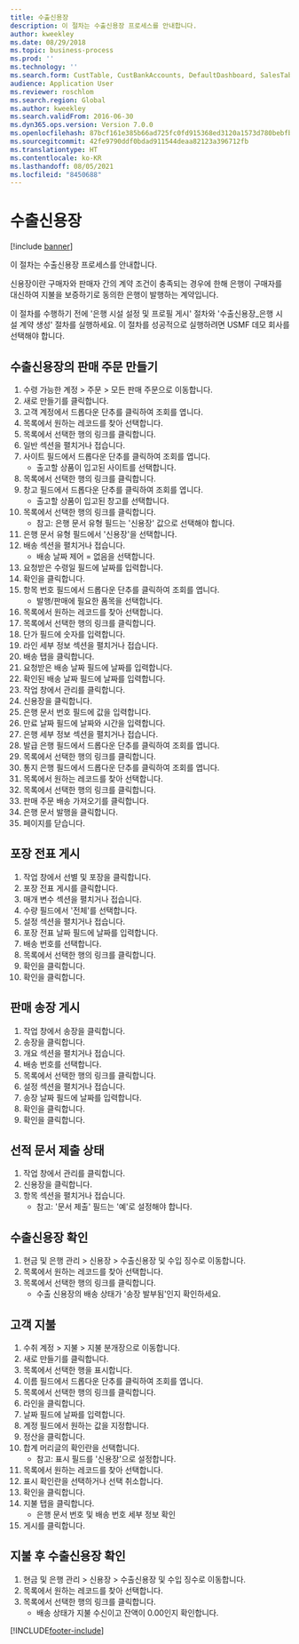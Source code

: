 ```yaml
---
title: 수출신용장
description: 이 절차는 수출신용장 프로세스를 안내합니다.
author: kweekley
ms.date: 08/29/2018
ms.topic: business-process
ms.prod: ''
ms.technology: ''
ms.search.form: CustTable, CustBankAccounts, DefaultDashboard, SalesTableListPage, SalesCreateOrder, SalesTable, BankLCExport, SalesEditLines,  LedgerJournalTable, LedgerJournalTransCustPaym, CustOpenTrans
audience: Application User
ms.reviewer: roschlom
ms.search.region: Global
ms.author: kweekley
ms.search.validFrom: 2016-06-30
ms.dyn365.ops.version: Version 7.0.0
ms.openlocfilehash: 87bcf161e385b66ad725fc0fd915368ed3120a1573d780bebfb48ff73cce7847
ms.sourcegitcommit: 42fe9790ddf0bdad911544deaa82123a396712fb
ms.translationtype: HT
ms.contentlocale: ko-KR
ms.lasthandoff: 08/05/2021
ms.locfileid: "8450688"
---
```

# <a name="export-letter-of-credit"></a>수출신용장

[!include [banner](../../includes/banner.md)]

이 절차는 수출신용장 프로세스를 안내합니다.

신용장이란 구매자와 판매자 간의 계약 조건이 충족되는 경우에 한해 은행이 구매자를 대신하여 지불을 보증하기로 동의한 은행이 발행하는 계약입니다.



이 절차를 수행하기 전에 '은행 시설 설정 및 프로필 게시' 절차와 '수출신용장_은행 시설 계약 생성' 절차를 실행하세요. 이 절차를 성공적으로 실행하려면 USMF 데모 회사를 선택해야 합니다.




## <a name="create-sales-order-for-export-letter-of-credit"></a>수출신용장의 판매 주문 만들기
1. 수령 가능한 계정 > 주문 > 모든 판매 주문으로 이동합니다.
2. 새로 만들기를 클릭합니다.
3. 고객 계정에서 드롭다운 단추를 클릭하여 조회를 엽니다.
4. 목록에서 원하는 레코드를 찾아 선택합니다.
5. 목록에서 선택한 행의 링크를 클릭합니다.
6. 일반 섹션을 펼치거나 접습니다.
7. 사이트 필드에서 드롭다운 단추를 클릭하여 조회를 엽니다.
    * 출고할 상품이 입고된 사이트를 선택합니다.  
8. 목록에서 선택한 행의 링크를 클릭합니다.
9. 창고 필드에서 드롭다운 단추를 클릭하여 조회를 엽니다.
    * 출고할 상품이 입고된 창고를 선택합니다.  
10. 목록에서 선택한 행의 링크를 클릭합니다.
    * 참고: 은행 문서 유형 필드는 '신용장' 값으로 선택해야 합니다.  
11. 은행 문서 유형 필드에서 '신용장'을 선택합니다.
12. 배송 섹션을 펼치거나 접습니다.
    * 배송 날짜 제어 = 없음을 선택합니다.  
13. 요청받은 수령일 필드에 날짜를 입력합니다.
14. 확인을 클릭합니다.
15. 항목 번호 필드에서 드롭다운 단추를 클릭하여 조회를 엽니다.
    * 발행/판매에 필요한 품목을 선택합니다.  
16. 목록에서 원하는 레코드를 찾아 선택합니다.
17. 목록에서 선택한 행의 링크를 클릭합니다.
18. 단가 필드에 숫자를 입력합니다.
19. 라인 세부 정보 섹션을 펼치거나 접습니다.
20. 배송 탭을 클릭합니다.
21. 요청받은 배송 날짜 필드에 날짜를 입력합니다.
22. 확인된 배송 날짜 필드에 날짜를 입력합니다.
23. 작업 창에서 관리를 클릭합니다.
24. 신용장을 클릭합니다.
25. 은행 문서 번호 필드에 값을 입력합니다.
26. 만료 날짜 필드에 날짜와 시간을 입력합니다.
27. 은행 세부 정보 섹션을 펼치거나 접습니다.
28. 발급 은행 필드에서 드롭다운 단추를 클릭하여 조회를 엽니다.
29. 목록에서 선택한 행의 링크를 클릭합니다.
30. 통지 은행 필드에서 드롭다운 단추를 클릭하여 조회를 엽니다.
31. 목록에서 원하는 레코드를 찾아 선택합니다.
32. 목록에서 선택한 행의 링크를 클릭합니다.
33. 판매 주문 배송 가져오기를 클릭합니다.
34. 은행 문서 발행을 클릭합니다.
35. 페이지를 닫습니다.

## <a name="post-packing-slip"></a>포장 전표 게시
1. 작업 창에서 선별 및 포장을 클릭합니다.
2. 포장 전표 게시를 클릭합니다.
3. 매개 변수 섹션을 펼치거나 접습니다.
4. 수량 필드에서 '전체'를 선택합니다.
5. 설정 섹션을 펼치거나 접습니다.
6. 포장 전표 날짜 필드에 날짜를 입력합니다.
7. 배송 번호를 선택합니다.
8. 목록에서 선택한 행의 링크를 클릭합니다.
9. 확인을 클릭합니다.
10. 확인을 클릭합니다.

## <a name="post-sales-invoice"></a>판매 송장 게시
1. 작업 창에서 송장을 클릭합니다.
2. 송장을 클릭합니다.
3. 개요 섹션을 펼치거나 접습니다.
4. 배송 번호를 선택합니다.
5. 목록에서 선택한 행의 링크를 클릭합니다.
6. 설정 섹션을 펼치거나 접습니다.
7. 송장 날짜 필드에 날짜를 입력합니다.
8. 확인을 클릭합니다.
9. 확인을 클릭합니다.

## <a name="shipment-document-submitted-status"></a>선적 문서 제출 상태
1. 작업 창에서 관리를 클릭합니다.
2. 신용장을 클릭합니다.
3. 항목 섹션을 펼치거나 접습니다.
    * 참고: '문서 제출' 필드는 '예'로 설정해야 합니다.  

## <a name="verify-export-letter-of-credit"></a>수출신용장 확인
1. 현금 및 은행 관리 > 신용장 > 수출신용장 및 수입 징수로 이동합니다.
2. 목록에서 원하는 레코드를 찾아 선택합니다.
3. 목록에서 선택한 행의 링크를 클릭합니다.
    * 수출 신용장의 배송 상태가 '송장 발부됨'인지 확인하세요.  

## <a name="customer-payment"></a>고객 지불
1. 수취 계정 > 지불 > 지불 분개장으로 이동합니다.
2. 새로 만들기를 클릭합니다.
3. 목록에서 선택한 행을 표시합니다.
4. 이름 필드에서 드롭다운 단추를 클릭하여 조회를 엽니다.
5. 목록에서 선택한 행의 링크를 클릭합니다.
6. 라인을 클릭합니다.
7. 날짜 필드에 날짜를 입력합니다.
8. 계정 필드에서 원하는 값을 지정합니다.
9. 정산을 클릭합니다.
10. 합계 머리글의 확인란을 선택합니다.
    * 참고: 표시 필드를 '신용장'으로 설정합니다.  
11. 목록에서 원하는 레코드를 찾아 선택합니다.
12. 표시 확인란을 선택하거나 선택 취소합니다.
13. 확인을 클릭합니다.
14. 지불 탭을 클릭합니다.
    * 은행 문서 번호 및 배송 번호 세부 정보 확인  
15. 게시를 클릭합니다.

## <a name="verify-export-letter-of-credit-after-payment"></a>지불 후 수출신용장 확인
1. 현금 및 은행 관리 > 신용장 > 수출신용장 및 수입 징수로 이동합니다.
2. 목록에서 원하는 레코드를 찾아 선택합니다.
3. 목록에서 선택한 행의 링크를 클릭합니다.
    * 배송 상태가 지불 수신이고 잔액이 0.00인지 확인합니다.  



[!INCLUDE[footer-include](../../../includes/footer-banner.md)]